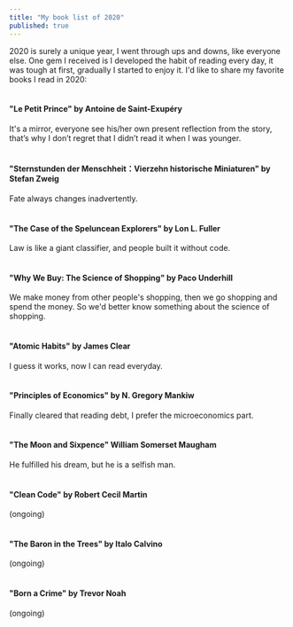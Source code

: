 ```yaml
---
title: "My book list of 2020"
published: true
---
```


2020 is surely a unique year, I went through ups and downs, like everyone else. One gem I received is I developed the habit of reading every day, it was tough at first, gradually I started to enjoy it. I'd like to share my favorite books I read in 2020:
<br/><br/>

#### "Le Petit Prince" by Antoine de Saint-Exupéry
It's a mirror, everyone see his/her own present reflection from the story, that’s why I don’t regret that I didn’t read it when I was younger.
<br/><br/>

#### "Sternstunden der Menschheit：Vierzehn historische Miniaturen" by Stefan Zweig
Fate always changes inadvertently.
<br/><br/>

#### "The Case of the Speluncean Explorers" by Lon L. Fuller
Law is like a giant classifier, and people built it without code.
<br/><br/>

#### "Why We Buy: The Science of Shopping" by Paco Underhill
We make money from other people's shopping, then we go shopping and spend the money. So we'd better know something about the science of shopping.
<br/><br/>

#### "Atomic Habits" by James Clear
I guess it works, now I can read everyday.
<br/><br/>

#### "Principles of Economics" by N. Gregory Mankiw
Finally cleared that reading debt, I prefer the microeconomics part.
<br/><br/>

#### "The Moon and Sixpence" William Somerset Maugham
He fulfilled his dream, but he is a selfish man.
<br/><br/>

#### "Clean Code" by Robert Cecil Martin
(ongoing)
<br/><br/>

#### "The Baron in the Trees" by Italo Calvino
(ongoing)
<br/><br/>

#### "Born a Crime" by Trevor Noah
(ongoing)
